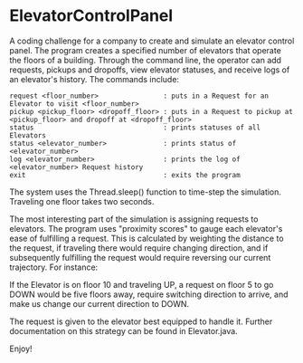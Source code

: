 # ElevatorControlPanel
A coding challenge for a company to create and simulate an elevator control panel. The program creates a specified number
of elevators that operate the floors of a building. Through the command line, the operator can add requests, pickups and dropoffs, view elevator statuses, and receive logs of an elevator's history. The commands include:

    request <floor_number>                : puts in a Request for an Elevator to visit <floor_number>
    pickup <pickup_floor> <dropoff_floor> : puts in a Request to pickup at <pickup_floor> and dropoff at <dropoff_floor>
    status 				                  : prints statuses of all Elevators
    status <elevator_number>              : prints status of <elevator_number>
    log <elevator_number>                 : prints the log of <elevator_number> Request history
    exit 					              : exits the program

The system uses the Thread.sleep() function to time-step the simulation. Traveling one floor takes two seconds.

The most interesting part of the simulation is assigning requests to elevators. The program uses "proximity scores" to gauge each elevator's ease of fulfilling a request. This is calculated by weighting the distance to the request, if traveling there would require changing direction, and if subsequently fulfilling the request would require reversing our current trajectory. For instance:

  If the Elevator is on floor 10 and traveling UP, a request on floor 5 to go DOWN would be five floors away, require      switching direction to arrive, and make us change our current direction to DOWN.

The request is given to the elevator best equipped to handle it. Further documentation on this strategy can be found in Elevator.java.

Enjoy!
